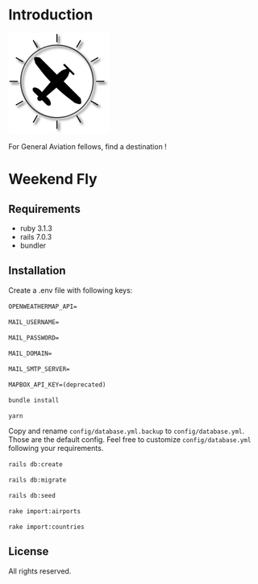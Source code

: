 # Introduction

<img src="https://github.com/alexstan67/weekend-fly/blob/master/app/assets/images/plane.png" width="200" />

For General Aviation fellows, find a destination !

# Weekend Fly

## Requirements
* ruby 3.1.3
* rails 7.0.3
* bundler

## Installation
Create a .env file with following keys:

`OPENWEATHERMAP_API=`

`MAIL_USERNAME=`

`MAIL_PASSWORD=`

`MAIL_DOMAIN=`

`MAIL_SMTP_SERVER=`

`MAPBOX_API_KEY=(deprecated)`

`bundle install`

`yarn`

Copy and rename `config/database.yml.backup` to `config/database.yml`.
Those are the default config.
Feel free to customize `config/database.yml` following your requirements.

`rails db:create`

`rails db:migrate`

`rails db:seed`

`rake import:airports`

`rake import:countries`

## License
All rights reserved.
